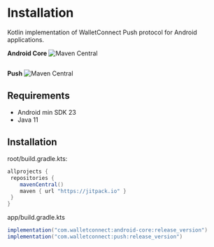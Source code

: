 # Installation

Kotlin implementation of WalletConnect Push protocol for Android applications.

**Android Core** ![Maven Central](https://img.shields.io/maven-central/v/com.walletconnect/android-core)
##
**Push** ![Maven Central](https://img.shields.io/maven-central/v/com.walletconnect/push)

## Requirements

* Android min SDK 23
* Java 11

## Installation
root/build.gradle.kts:
```gradle
allprojects {
 repositories {
    mavenCentral()
    maven { url "https://jitpack.io" }
 }
}
```

app/build.gradle.kts

```gradle
implementation("com.walletconnect:android-core:release_version")
implementation("com.walletconnect:push:release_version")
```